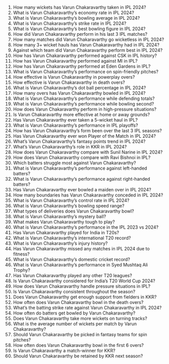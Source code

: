 1. How many wickets has Varun Chakaravarthy taken in IPL 2024?  
2. What is Varun Chakaravarthy’s economy rate in IPL 2024?  
3. What is Varun Chakaravarthy’s bowling average in IPL 2024?  
4. What is Varun Chakaravarthy’s strike rate in IPL 2024?  
5. What is Varun Chakaravarthy’s best bowling figure in IPL 2024?  
6. How did Varun Chakaravarthy perform in his last 3 IPL matches?  
7. How many matches did Varun Chakaravarthy go wicketless in IPL 2024?  
8. How many 3+ wicket hauls has Varun Chakaravarthy had in IPL 2024?  
9. Against which team did Varun Chakaravarthy perform best in IPL 2024?  
10. How has Varun Chakaravarthy performed against CSK in IPL history?  
11. How has Varun Chakaravarthy performed against MI in IPL?  
12. How has Varun Chakaravarthy performed at Eden Gardens in IPL?  
13. What is Varun Chakaravarthy’s performance on spin-friendly pitches?  
14. How effective is Varun Chakaravarthy in powerplay overs?  
15. How effective is Varun Chakaravarthy in death overs?  
16. What is Varun Chakaravarthy’s dot ball percentage in IPL 2024?  
17. How many overs has Varun Chakaravarthy bowled in IPL 2024?  
18. What is Varun Chakaravarthy’s performance while defending totals?  
19. What is Varun Chakaravarthy’s performance while bowling second?  
20. How does Varun Chakaravarthy perform in high-pressure situations?  
21. Is Varun Chakaravarthy more effective at home or away grounds?  
22. Has Varun Chakaravarthy ever taken a 5-wicket haul in IPL?  
23. What is Varun Chakaravarthy’s performance in IPL playoffs?  
24. How has Varun Chakaravarthy’s form been over the last 3 IPL seasons?  
25. Has Varun Chakaravarthy ever won Player of the Match in IPL 2024?  
26. What’s Varun Chakaravarthy’s fantasy points trend in IPL 2024?  
27. What’s Varun Chakaravarthy’s role in KKR in IPL 2024?  
28. How does Varun Chakaravarthy compare with Sunil Narine in IPL 2024?  
29. How does Varun Chakaravarthy compare with Ravi Bishnoi in IPL?  
30. Which batters struggle most against Varun Chakaravarthy?  
31. What is Varun Chakaravarthy’s performance against left-handed batters?  
32. What is Varun Chakaravarthy’s performance against right-handed batters?  
33. Has Varun Chakaravarthy ever bowled a maiden over in IPL 2024?  
34. How many boundaries has Varun Chakaravarthy conceded in IPL 2024?  
35. What is Varun Chakaravarthy’s control rate in IPL 2024?  
36. What is Varun Chakaravarthy’s bowling speed range?  
37. What types of deliveries does Varun Chakaravarthy bowl?  
38. What is Varun Chakaravarthy’s mystery ball?  
39. What makes Varun Chakaravarthy tough to play?  
40. What is Varun Chakaravarthy’s performance in the IPL 2023 vs 2024?  
41. Has Varun Chakaravarthy played for India in T20s?  
42. What is Varun Chakaravarthy’s international T20 record?  
43. What is Varun Chakaravarthy’s injury history?  
44. Has Varun Chakaravarthy missed any matches in IPL 2024 due to fitness?  
45. What is Varun Chakaravarthy’s domestic cricket record?  
46. What is Varun Chakaravarthy’s performance in Syed Mushtaq Ali Trophy?  
47. Has Varun Chakaravarthy played any other T20 leagues?  
48. Is Varun Chakaravarthy considered for India’s T20 World Cup 2024?  
49. How does Varun Chakaravarthy handle pressure situations in IPL?  
50. Is Varun Chakaravarthy consistent throughout the season?  
51. Does Varun Chakaravarthy get enough support from fielders in KKR?  
52. How often does Varun Chakaravarthy bowl in the death overs?  
53. What’s the batting strike rate against Varun Chakaravarthy in IPL 2024?  
54. How often do batters get bowled by Varun Chakaravarthy?  
55. Does Varun Chakaravarthy take more wickets on turning tracks?  
56. What is the average number of wickets per match by Varun Chakaravarthy?  
57. Should Varun Chakaravarthy be picked in fantasy teams for spin pitches?  
58. How often does Varun Chakaravarthy bowl in the first 6 overs?  
59. Is Varun Chakaravarthy a match-winner for KKR?  
60. Should Varun Chakaravarthy be retained by KKR next season?